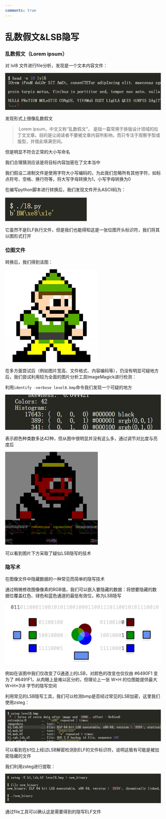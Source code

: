 ```yaml
---
comments: true
---
```


# 乱数假文&LSB隐写

### 乱数假文（Lorem ipsum）

对 lvl8 文件进行file分析，发现是一个文本内容文件：

![](pre.assets/1.jpg)

发现形式上很像乱数假文

> ​	Lorem ipsum，中文又称“乱数假文”， 是指一篇常用于排版设计领域的拉丁文文章。目的是让阅读者不要被文章内容所影响，而只专注于观察字型或版型，并借此填满空间。

但是明显不符合正常的大小写命名

我们合理猜测应该是将目标内容加密在了文本当中

我们假设二进制文件是使用字符大小写编码的，为此我们忽略所有其他字符，如标点符号、空格、换行符等，将大写字母转换为1，小写字母转换为0

在编写python脚本进行转换后，我们发现文件开头ASCII码为：

![](pre.assets/2.jpg)

它虽然不是ELF执行文件，但是我们也能得知这是一张位图开头标识符，我们将其以图形式打开

### 位图文件

转换后，我们得到该图：

![](pre.assets/3.png)

在多方面尝试后（例如图片宽高、文件格式、内容编码等），仍没有明显可疑地方后，我们尝试利用较为全面的图片分析工具ImageMagick进行检测：

利用`identify -verbose level8.bmp`命令我们发现一个可疑的地方

![](pre.assets/3.jpg)

表示颜色种类数多达42种，但从图中很明显并没有这么多，通过调节对比度与亮度后

![](pre.assets/4.png)

可以看到图片下方采取了疑似LSB隐写的技术

### 隐写术

在图像文件中隐藏数据的一种常见而简单的隐写技术

通过稍微修改图像像素的RGB值，我们可以嵌入要隐藏的数据：将想要隐藏的数据位覆盖红色、绿色和蓝色通道的最低有效位，称为LSB隐写

![](pre.assets/4.jpg)

例如在该图中我们仅改变了G通道上的LSB，对颜色的改变也仅仅由 #6490F1 变为了 #6491F1，从肉眼上是难以区分的，但理论上一张 W$\times$H 的位图能提供最大 W$\times$H$\times$3\8 字节的隐写空间

利用常见的LSB隐写工具，我们可以检测bmp是否经过常见的LSB加密，这里我们使用zsteg：

![](pre.assets/5.jpg)

可以看到在b1位上经过LSB解密检测到ELF的文件标识符，说明这极有可能是被加密隐藏的文件

我们利用zsteg进行提取：

![](pre.assets/6.jpg)

通过file工具可以确认这是需要得到的隐写ELF文件